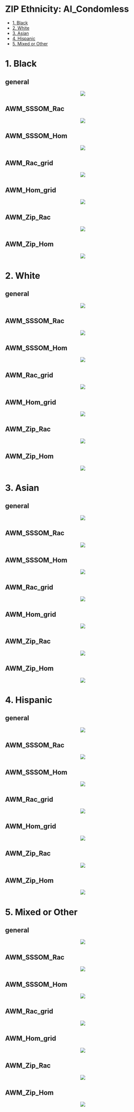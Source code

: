 # ZIP Ethnicity: AI_Condomless

- [1. Black](https://github.com/meettyj/MSM-Discrimination-on-Twitter/blob/master/results/regression/ethnicity/ZIP_AI_Condomless.md#1-black)
- [2. White](https://github.com/meettyj/MSM-Discrimination-on-Twitter/blob/master/results/regression/ethnicity/ZIP_AI_Condomless.md#2-white)
- [3. Asian](https://github.com/meettyj/MSM-Discrimination-on-Twitter/blob/master/results/regression/ethnicity/ZIP_AI_Condomless.md#3-asian)
- [4. Hispanic](https://github.com/meettyj/MSM-Discrimination-on-Twitter/blob/master/results/regression/ethnicity/ZIP_AI_Condomless.md#4-hispanic)
- [5. Mixed or Other](https://github.com/meettyj/MSM-Discrimination-on-Twitter/blob/master/results/regression/ethnicity/ZIP_AI_Condomless.md#5-mixed-or-other)


# 1. Black
## general
<p align="center">
  <img src="https://github.com/meettyj/MSM-Discrimination-on-Twitter/raw/master/results/screenshots/regression_ethnicity/ZIP_AI_Condomless/black_general.png" />
</p>

## AWM_SSSOM_Rac
<p align="center">
  <img src="https://github.com/meettyj/MSM-Discrimination-on-Twitter/raw/master/results/screenshots/regression_ethnicity/ZIP_AI_Condomless/black_AWM_SSSOM_Rac.png" />
</p>

## AWM_SSSOM_Hom
<p align="center">
  <img src="https://github.com/meettyj/MSM-Discrimination-on-Twitter/raw/master/results/screenshots/regression_ethnicity/ZIP_AI_Condomless/black_AWM_SSSOM_Hom.png" />
</p>

## AWM_Rac_grid
<p align="center">
  <img src="https://github.com/meettyj/MSM-Discrimination-on-Twitter/raw/master/results/screenshots/regression_ethnicity/ZIP_AI_Condomless/black_AWM_Rac_grid.png" />
</p>

## AWM_Hom_grid
<p align="center">
  <img src="https://github.com/meettyj/MSM-Discrimination-on-Twitter/raw/master/results/screenshots/regression_ethnicity/ZIP_AI_Condomless/black_AWM_Hom_grid.png" />
</p>

## AWM_Zip_Rac
<p align="center">
  <img src="https://github.com/meettyj/MSM-Discrimination-on-Twitter/raw/master/results/screenshots/regression_ethnicity/ZIP_AI_Condomless/black_AWM_Zip_Rac.png" />
</p>

## AWM_Zip_Hom
<p align="center">
  <img src="https://github.com/meettyj/MSM-Discrimination-on-Twitter/raw/master/results/screenshots/regression_ethnicity/ZIP_AI_Condomless/black_AWM_Zip_Hom.png" />
</p>



# 2. White
## general
<p align="center">
  <img src="https://github.com/meettyj/MSM-Discrimination-on-Twitter/raw/master/results/screenshots/regression_ethnicity/ZIP_AI_Condomless/white_general.png" />
</p>

## AWM_SSSOM_Rac
<p align="center">
  <img src="https://github.com/meettyj/MSM-Discrimination-on-Twitter/raw/master/results/screenshots/regression_ethnicity/ZIP_AI_Condomless/white_AWM_SSSOM_Rac.png" />
</p>

## AWM_SSSOM_Hom
<p align="center">
  <img src="https://github.com/meettyj/MSM-Discrimination-on-Twitter/raw/master/results/screenshots/regression_ethnicity/ZIP_AI_Condomless/white_AWM_SSSOM_Hom.png" />
</p>

## AWM_Rac_grid
<p align="center">
  <img src="https://github.com/meettyj/MSM-Discrimination-on-Twitter/raw/master/results/screenshots/regression_ethnicity/ZIP_AI_Condomless/white_AWM_Rac_grid.png" />
</p>

## AWM_Hom_grid
<p align="center">
  <img src="https://github.com/meettyj/MSM-Discrimination-on-Twitter/raw/master/results/screenshots/regression_ethnicity/ZIP_AI_Condomless/white_AWM_Hom_grid.png" />
</p>

## AWM_Zip_Rac
<p align="center">
  <img src="https://github.com/meettyj/MSM-Discrimination-on-Twitter/raw/master/results/screenshots/regression_ethnicity/ZIP_AI_Condomless/white_AWM_Zip_Rac.png" />
</p>

## AWM_Zip_Hom
<p align="center">
  <img src="https://github.com/meettyj/MSM-Discrimination-on-Twitter/raw/master/results/screenshots/regression_ethnicity/ZIP_AI_Condomless/white_AWM_Zip_Hom.png" />
</p>


# 3. Asian
## general
<p align="center">
  <img src="https://github.com/meettyj/MSM-Discrimination-on-Twitter/raw/master/results/screenshots/regression_ethnicity/ZIP_AI_Condomless/asian_general.png" />
</p>

## AWM_SSSOM_Rac
<p align="center">
  <img src="https://github.com/meettyj/MSM-Discrimination-on-Twitter/raw/master/results/screenshots/regression_ethnicity/ZIP_AI_Condomless/asian_AWM_SSSOM_Rac.png" />
</p>

## AWM_SSSOM_Hom
<p align="center">
  <img src="https://github.com/meettyj/MSM-Discrimination-on-Twitter/raw/master/results/screenshots/regression_ethnicity/ZIP_AI_Condomless/asian_AWM_SSSOM_Hom.png" />
</p>

## AWM_Rac_grid
<p align="center">
  <img src="https://github.com/meettyj/MSM-Discrimination-on-Twitter/raw/master/results/screenshots/regression_ethnicity/ZIP_AI_Condomless/asian_AWM_Rac_grid.png" />
</p>

## AWM_Hom_grid
<p align="center">
  <img src="https://github.com/meettyj/MSM-Discrimination-on-Twitter/raw/master/results/screenshots/regression_ethnicity/ZIP_AI_Condomless/asian_AWM_Hom_grid.png" />
</p>

## AWM_Zip_Rac
<p align="center">
  <img src="https://github.com/meettyj/MSM-Discrimination-on-Twitter/raw/master/results/screenshots/regression_ethnicity/ZIP_AI_Condomless/asian_AWM_Zip_Rac.png" />
</p>

## AWM_Zip_Hom
<p align="center">
  <img src="https://github.com/meettyj/MSM-Discrimination-on-Twitter/raw/master/results/screenshots/regression_ethnicity/ZIP_AI_Condomless/asian_AWM_Zip_Hom.png" />
</p>



# 4. Hispanic
## general
<p align="center">
  <img src="https://github.com/meettyj/MSM-Discrimination-on-Twitter/raw/master/results/screenshots/regression_ethnicity/ZIP_AI_Condomless/hispanic_general.png" />
</p>

## AWM_SSSOM_Rac
<p align="center">
  <img src="https://github.com/meettyj/MSM-Discrimination-on-Twitter/raw/master/results/screenshots/regression_ethnicity/ZIP_AI_Condomless/hispanic_AWM_SSSOM_Rac.png" />
</p>

## AWM_SSSOM_Hom
<p align="center">
  <img src="https://github.com/meettyj/MSM-Discrimination-on-Twitter/raw/master/results/screenshots/regression_ethnicity/ZIP_AI_Condomless/hispanic_AWM_SSSOM_Hom.png" />
</p>

## AWM_Rac_grid
<p align="center">
  <img src="https://github.com/meettyj/MSM-Discrimination-on-Twitter/raw/master/results/screenshots/regression_ethnicity/ZIP_AI_Condomless/hispanic_AWM_Rac_grid.png" />
</p>

## AWM_Hom_grid
<p align="center">
  <img src="https://github.com/meettyj/MSM-Discrimination-on-Twitter/raw/master/results/screenshots/regression_ethnicity/ZIP_AI_Condomless/hispanic_AWM_Hom_grid.png" />
</p>

## AWM_Zip_Rac
<p align="center">
  <img src="https://github.com/meettyj/MSM-Discrimination-on-Twitter/raw/master/results/screenshots/regression_ethnicity/ZIP_AI_Condomless/hispanic_AWM_Zip_Rac.png" />
</p>

## AWM_Zip_Hom
<p align="center">
  <img src="https://github.com/meettyj/MSM-Discrimination-on-Twitter/raw/master/results/screenshots/regression_ethnicity/ZIP_AI_Condomless/hispanic_AWM_Zip_Hom.png" />
</p>



# 5. Mixed or Other
## general
<p align="center">
  <img src="https://github.com/meettyj/MSM-Discrimination-on-Twitter/raw/master/results/screenshots/regression_ethnicity/ZIP_AI_Condomless/mixed_or_other_general.png" />
</p>

## AWM_SSSOM_Rac
<p align="center">
  <img src="https://github.com/meettyj/MSM-Discrimination-on-Twitter/raw/master/results/screenshots/regression_ethnicity/ZIP_AI_Condomless/mixed_or_other_AWM_SSSOM_Rac.png" />
</p>

## AWM_SSSOM_Hom
<p align="center">
  <img src="https://github.com/meettyj/MSM-Discrimination-on-Twitter/raw/master/results/screenshots/regression_ethnicity/ZIP_AI_Condomless/mixed_or_other_AWM_SSSOM_Hom.png" />
</p>

## AWM_Rac_grid
<p align="center">
  <img src="https://github.com/meettyj/MSM-Discrimination-on-Twitter/raw/master/results/screenshots/regression_ethnicity/ZIP_AI_Condomless/mixed_or_other_AWM_Rac_grid.png" />
</p>

## AWM_Hom_grid
<p align="center">
  <img src="https://github.com/meettyj/MSM-Discrimination-on-Twitter/raw/master/results/screenshots/regression_ethnicity/ZIP_AI_Condomless/mixed_or_other_AWM_Hom_grid.png" />
</p>

## AWM_Zip_Rac
<p align="center">
  <img src="https://github.com/meettyj/MSM-Discrimination-on-Twitter/raw/master/results/screenshots/regression_ethnicity/ZIP_AI_Condomless/mixed_or_other_AWM_Zip_Rac.png" />
</p>

## AWM_Zip_Hom
<p align="center">
  <img src="https://github.com/meettyj/MSM-Discrimination-on-Twitter/raw/master/results/screenshots/regression_ethnicity/ZIP_AI_Condomless/mixed_or_other_AWM_Zip_Hom.png" />
</p>



